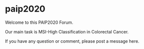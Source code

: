 # paip2020

Welcome to this PAIP2020 Forum.

Our main task is MSI-High Classification in Colorectal Cancer.

If you have any question or comment, please post a message here.
